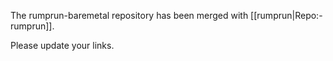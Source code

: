 <!-- RUMPWIKI_NOINDEX -->

The rumprun-baremetal repository has been merged with
[[rumprun|Repo:-rumprun]].

Please update your links.
